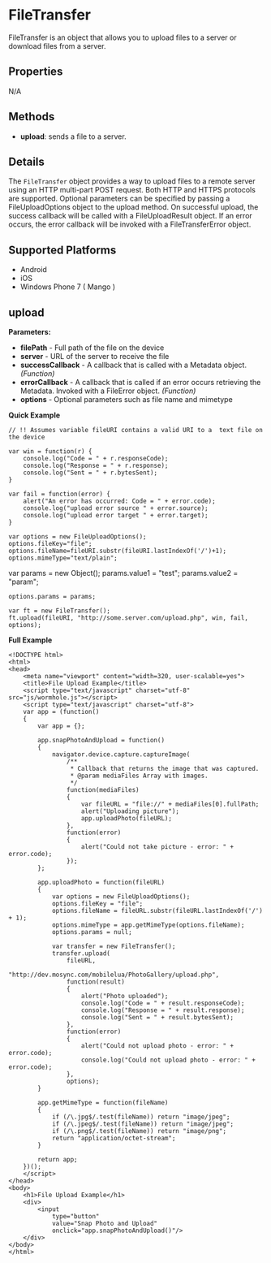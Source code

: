 FileTransfer
==========

FileTransfer is an object that allows you to upload files to a server or download files from a server.

Properties
----------

N/A

Methods
-------

- __upload__: sends a file to a server. 

Details
-------

The `FileTransfer` object provides a way to upload files to a remote server using an HTTP multi-part POST request.  Both HTTP and HTTPS protocols are supported.  Optional parameters can be specified by passing a FileUploadOptions object to the upload method.  On successful upload, the success callback will be called with a FileUploadResult object. If an error occurs, the error callback will be invoked with a FileTransferError object.

Supported Platforms
-------------------

- Android
- iOS
- Windows Phone 7 ( Mango )

upload
--------------

__Parameters:__

- __filePath__ - Full path of the file on the device
- __server__ - URL of the server to receive the file
- __successCallback__ - A callback that is called with a Metadata object. _(Function)_
- __errorCallback__ - A callback that is called if an error occurs retrieving the Metadata. Invoked with a FileError object. _(Function)_
- __options__ - Optional parameters such as file name and mimetype

__Quick Example__
	
	// !! Assumes variable fileURI contains a valid URI to a  text file on the device
	
	var win = function(r) {
		console.log("Code = " + r.responseCode);
		console.log("Response = " + r.response);
		console.log("Sent = " + r.bytesSent);
	}
	
	var fail = function(error) {
		alert("An error has occurred: Code = " + error.code);
		console.log("upload error source " + error.source);
		console.log("upload error target " + error.target);
	}
	
	var options = new FileUploadOptions();
	options.fileKey="file";
	options.fileName=fileURI.substr(fileURI.lastIndexOf('/')+1);
	options.mimeType="text/plain";

  var params = new Object();
	params.value1 = "test";
	params.value2 = "param";
		
	options.params = params;
	
	var ft = new FileTransfer();
	ft.upload(fileURI, "http://some.server.com/upload.php", win, fail, options);
	
__Full Example__

	<!DOCTYPE html>
	<html>
	<head>
		<meta name="viewport" content="width=320, user-scalable=yes">
		<title>File Upload Example</title>
		<script type="text/javascript" charset="utf-8" src="js/wormhole.js"></script>
		<script type="text/javascript" charset="utf-8">
		var app = (function()
		{
			var app = {};

			app.snapPhotoAndUpload = function()
			{
				navigator.device.capture.captureImage(
					/**
					 * Callback that returns the image that was captured.
					 * @param mediaFiles Array with images.
					 */
					function(mediaFiles)
					{
						var fileURL = "file://" + mediaFiles[0].fullPath;
						alert("Uploading picture");
						app.uploadPhoto(fileURL);
					},
					function(error)
					{
						alert("Could not take picture - error: " + error.code);
					});
			};

			app.uploadPhoto = function(fileURL)
			{
				var options = new FileUploadOptions();
				options.fileKey = "file";
				options.fileName = fileURL.substr(fileURL.lastIndexOf('/') + 1);
				options.mimeType = app.getMimeType(options.fileName);
				options.params = null;

				var transfer = new FileTransfer();
				transfer.upload(
					fileURL,
					"http://dev.mosync.com/mobilelua/PhotoGallery/upload.php",
					function(result)
					{
						alert("Photo uploaded");
						console.log("Code = " + result.responseCode);
						console.log("Response = " + result.response);
						console.log("Sent = " + result.bytesSent);
					},
					function(error)
					{
						alert("Could not upload photo - error: " + error.code);
						console.log("Could not upload photo - error: " + error.code);
					},
					options);
			}

			app.getMimeType = function(fileName)
			{
				if (/\.jpg$/.test(fileName)) return "image/jpeg";
				if (/\.jpeg$/.test(fileName)) return "image/jpeg";
				if (/\.png$/.test(fileName)) return "image/png";
				return "application/octet-stream";
			}

			return app;
		})();
		</script>
	</head>
	<body>
		<h1>File Upload Example</h1>
		<div>
			<input
				type="button"
				value="Snap Photo and Upload"
				onclick="app.snapPhotoAndUpload()"/>
		</div>
	</body>
	</html>
	